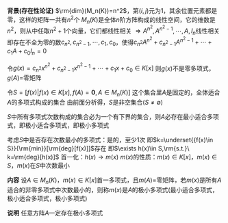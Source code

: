 **背景(存在性论证)**
$\rm{dim}(M_n(K))=n^2$，第$(i,j)$元为1，其余位置元素都是零，这样的矩阵一共有$n^2$个
$M_n(K)$是全体$n$阶方阵构成的线性空间，它的维数是$n^2$，则从中任取$n^2+1$个向量，它们都线性相关
$\Rightarrow A^{n^2},A^{n^2-1},\cdots,A,I_n$线性相关
即存在不全为零的数$c_{n^2},c_{n^2-1},\cdots,c_1,c_0$，使得$c_{n^2}A^{n^2}+
c_{n^2-1}A^{n^2-1}+\cdots+c_1A+c_0I_n=0$

令$g(x)=c_{n^2}x^{n^2}+
c_{n^2-1}x^{n^2-1}+\cdots+c_1x+c_0\in K[x]$
则$g(x)$不是零多项式，$g(A)=$零矩阵

令$S=[f(x)|f(x)\in K[x],f(A)=\mathbf0,A\in M_n(K)]$
这个集合里$A$是固定的，全体适合$A$的多项式构成的集合
由前面分析得，$S$是非空集合($S\neq\emptyset$)

$S$中所有多项式次数构成的集合必为一个有下界的集合，则$A$必存在最小适合多项式，即极小适合多项式，即极小多项式

考虑$S$中是否存在次数最小的多项式：是的，至少1次
即$k=\underset{{f(x)\in S}}{\rm{min}}[\rm{deg}[f(x)]]$存在
即$\exists h(x)\in S,\rm{s.t.}\ k=\rm{deg}[h(x)]$
首一化：$h(x)\to m(x)$
$m(x)$的性质：$m(x)\in K[x]$，$m(x)\in S$，$m(x)$在$S$中次数最小

**内容**
设$A\in M_n(K)$，$m(x)\in K[x]$首一多项式，且$m(A)=$零矩阵，若$m(x)$是所有$A$适合的非零多项式中次数最小的，则称$m(x)$是$A$的极小多项式(最小适合多项式，极小适合多项式，极小多项式)

**说明**
任意方阵$A$一定存在极小多项式